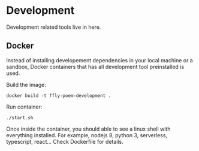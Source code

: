 # Development
Development related tools live in here. 

## Docker
Instead of installing developement dependencies in your local machine or a sandbox, Docker containers that has all development tool preinstalled is used.

Build the image:
```
docker build -t ffly-poem-development .
```

Run container:
```
./start.sh
```

Once inside the container, you should able to see a linux shell with everything installed. For example, nodejs 8, python 3, serverless, typescript, react... Check Dockerfile for details.